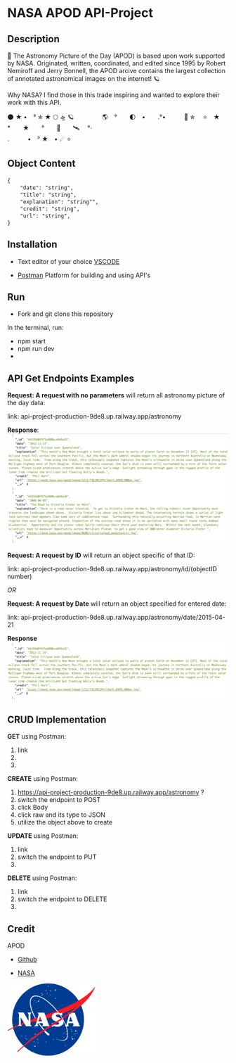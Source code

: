 # NASA APOD API-Project

## Description
🚀 The Astronomy Picture of the Day (APOD) is based upon work supported by NASA. Originated, written, coordinated, and edited since 1995 by Robert Nemiroff and Jerry Bonnell, the APOD arcive contains the largest collection of annotated astronomical images on the internet! 🪐

Why NASA? I find those in this trade inspiring and wanted to explore their work with this API.  
                            
  🌑  ★   •　°    ✯  ★   🌕  🛸    🪐
　　　 　🌎　°　　🌓　•　　.°•　　　🚀 ✯
　⭐️　★　*　　★　　°　　💫　　🛰 　°·　　             
.　　　•　° ★　•  ☄ ⭐️

## Object Content

    { 
        "date": "string",
        "title": "string",
        "explanation": "string"",
        "credit": "string",
        "url": "string",
    }

## Installation
- Text editor of your choice [VSCODE](https://code.visualstudio.com/Download)

* [Postman](https://www.postman.com/downloads/) Platform for building and using API's


## Run
- Fork and git clone this repository

In the terminal, run:
- npm start
- npm run dev
- 

## API Get Endpoints Examples

**Request: A request with no parameters**
will return all astronomy picture of the day data: 

link: api-project-production-9de8.up.railway.app/astronomy

**Response**:
<img src="./assets/reqNoParams.png">

**Request: A request by ID** will return an object specific of that ID: 

link: api-project-production-9de8.up.railway.app/astronomy/id/(objectID number)

_OR_

**Request: A request by Date** will return an object specified for entered date:

link: api-project-production-9de8.up.railway.app/astronomy/date/2015-04-21

**Response**
<img src="./assets/reqById.png">

## CRUD Implementation 

**GET** using Postman:

1. link
2. 
3. 

**CREATE** using Postman:

1. https://api-project-production-9de8.up.railway.app/astronomy ?
2. switch the endpoint to POST
3. click Body
4. click raw and its type to JSON
5. utilize the object above to create

**UPDATE** using Postman:

1. link
2. switch the endpoint to PUT
3. 

**DELETE** using Postman:
1. link
2. switch the endpoint to DELETE
3. 

## Credit
APOD
- [Github](https://github.com/nasa/apod-api)
* [NASA](https://api.nasa.gov/)

<img src="./assets/NASA.png" width="200">




